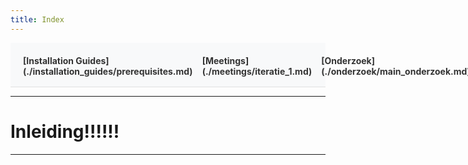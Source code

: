 ```yaml
---
title: Index
---
```


<div style="display:flex; justify-content:space-between; align-items:left; padding:20px; background-color:#f8f9fa; border-bottom:1px solid #e0e0e0;">
  <nav style="display:flex; gap:15px; height:30px;">
    <a markdown="1" style="text-decoration:none; color:#333; font-weight:bold;">[Installation Guides](./installation_guides/prerequisites.md)</a>
    <a markdown="1" style="text-decoration:none; color:#333; font-weight:bold;">[Meetings](./meetings/iteratie_1.md)</a>
    <a markdown="1" style="text-decoration:none; color:#333; font-weight:bold;">[Onderzoek](./onderzoek/main_onderzoek.md)</a>
    <a markdown="1" style="text-decoration:none; color:#333; font-weight:bold;">[Retrospectives](./retrospectives/home_retrospectives.md)</a>
  </nav>
</div>

---

# Inleiding!!!!!!

---